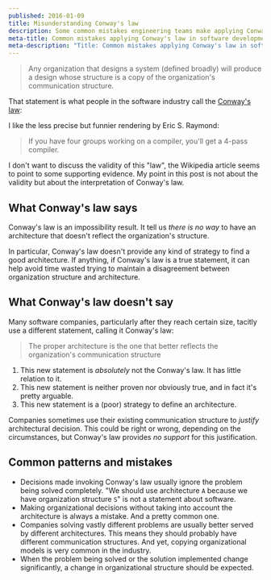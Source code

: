 ```yaml
---
published: 2016-01-09
title: Misunderstanding Conway's law
description: Some common mistakes engineering teams make applying Conway's law
meta-title: Common mistakes applying Conway's law in software development
meta-description: "Title: Common mistakes applying Conway's law in software development, Topic: Software development, Conway's law, Published: 2016-01-08"
---
```


> Any organization that designs a system (defined broadly) will produce a design
> whose structure is a copy of the organization's communication structure.

That statement is what people in the software industry call the
[Conway's law](https://en.wikipedia.org/wiki/Conway%27s_law):

I like the less precise but funnier rendering by Eric S. Raymond:

> If you have four groups working on a compiler, you'll get a 4-pass compiler.

I don't want to discuss the validity of this "law", the Wikipedia article seems
to point to some supporting evidence. My point in this post is not about the validity
but about the interpretation of Conway's law.

## What Conway's law says
Conway's law is an impossibility result. It tell us *there is no way* to have
an architecture that doesn't reflect the organization's structure.

In particular, Conway's law doesn't provide any kind of strategy to find a good
architecture. If anything, if Conway's law is a true statement, it can help
avoid time wasted trying to maintain a disagreement between organization
structure and architecture.

## What Conway's law doesn't say
Many software companies, particularly after they reach certain size, tacitly use
a different statement, calling it Conway's law:

> The proper architecture is the one that better reflects the organization's
> communication structure

1. This new statement is *absolutely* not the Conway's law. It has little
   relation to it.
2. This new statement is neither proven nor obviously true, and in fact it's
   pretty arguable.
3. This new statement is a (poor) strategy to define an architecture.

Companies sometimes use their existing communication structure to *justify*
architectural decision. This could be right or wrong, depending on the
circumstances, but Conway's law provides *no support* for this justification.

## Common patterns and mistakes
- Decisions made invoking Conway's law usually ignore the problem being solved
  completely. "We should use architecture `A` because we have organization
  structure `S`" is not a statement about software.
- Making organizational decisions without taking into account the architecture is
  always a mistake. And a pretty common one.
- Companies solving vastly different problems are usually better served by different
  architectures. This means they should probably have different communication
  structures. And yet, copying organizational models is very common in the industry.
- When the problem being solved or the solution implemented change significantly,
  a change in organizational structure should be expected.
